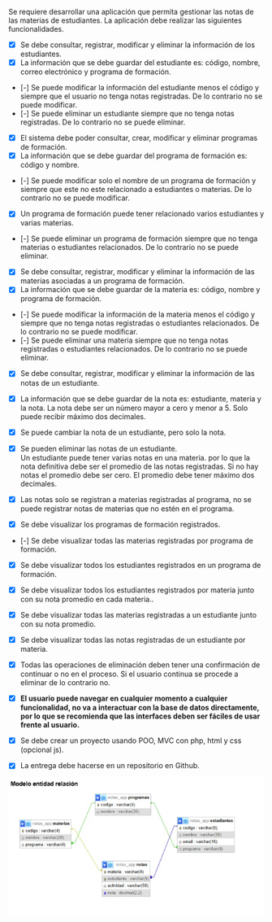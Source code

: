 Se requiere desarrollar una aplicación que permita gestionar las notas de las materias de estudiantes. La aplicación debe realizar las siguientes funcionalidades.

- [x] Se debe consultar, registrar, modificar y eliminar la información de los estudiantes.  
- [x] La información que se debe guardar del estudiante es: código, nombre, correo electrónico y programa de formación.  
- [-] Se puede modificar la información del estudiante menos el código y siempre que el usuario no tenga notas registradas. De lo contrario no se puede modificar.  
- [-] Se puede eliminar un estudiante siempre que no tenga notas registradas. De lo contrario no se puede eliminar.  
    
- [x] El sistema debe poder consultar, crear, modificar y eliminar programas de formación.  
- [x] La información que se debe guardar del programa de formación es: código y nombre.  
- [-] Se puede modificar solo el nombre de un programa de formación y siempre que este no este relacionado a estudiantes o materias. De lo contrario no se puede modificar.  
- [x] Un programa de formación puede tener relacionado varios estudiantes y varias materias.  
- [-] Se puede eliminar un programa de formación siempre que no tenga materias o estudiantes relacionados. De lo contrario no se puede eliminar.  
    
- [x] Se debe consultar, registrar, modificar y eliminar la información de las materias asociadas a un programa de formación.  
- [x] La información que se debe guardar de la materia es: código, nombre y programa de formación.  
- [-] Se puede modificar la información de la materia menos el código y siempre que no tenga notas registradas o estudiantes relacionados. De lo contrario no se puede modificar.  
- [-] Se puede eliminar una materia siempre que no tenga notas registradas o estudiantes relacionados. De lo contrario no se puede eliminar.

- [x] Se debe consultar, registrar, modificar y eliminar la información de las notas de un estudiante.  
- [x] La información que se debe guardar de la nota es: estudiante, materia y la nota. La nota debe ser un número mayor a cero y menor a 5\. Solo puede recibir máximo dos decimales.  
- [x] Se puede cambiar la nota de un estudiante, pero solo la nota.  
- [x] Se pueden eliminar las notas de un estudiante.  
  Un estudiante puede tener varias notas en una materia. por lo que la nota definitiva debe ser el promedio de las notas registradas. Si no hay notas el promedio debe ser cero. El promedio debe tener máximo dos decimales.  
- [x] Las notas solo se registran a materias registradas al programa, no se puede registrar notas de materias que no estén en el programa.  
    
- [x] Se debe visualizar los programas de formación registrados.  
- [-] Se debe visualizar todas las materias registradas por programa de formación.  
- [x] Se debe visualizar todos los estudiantes registrados en un programa de formación.  
- [x] Se debe visualizar todos los estudiantes registrados por materia junto con su nota promedio en cada materia..  
- [x] Se debe visualizar todas las materias registradas a un estudiante junto con su nota promedio.  
- [x] Se debe visualizar todas las notas registradas de un estudiante por materia.  
- [x] Todas las operaciones de eliminación deben tener una confirmación de continuar o no en el proceso. Si el usuario continua se procede a eliminar de lo contrario no.  
- [x] **El usuario puede navegar en cualquier momento a cualquier funcionalidad, no va a interactuar con la base de datos directamente, por lo que se recomienda que las interfaces deben ser fáciles de usar frente al usuario.**  
    
- [x] Se debe crear un proyecto usando POO, MVC con php, html y css (opcional js).  
- [x] La entrega debe hacerse en un repositorio en Github.

![Modelo](Modelo-entidad-relacion.jpeg)
